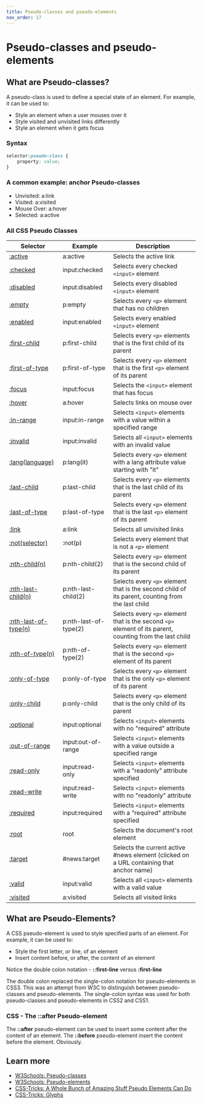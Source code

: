 ```yaml
---
title: Pseudo-classes and pseudo-elements
nav_order: 17
---
```


# Pseudo-classes and pseudo-elements

## What are Pseudo-classes?

A pseudo-class is used to define a special state of an element. For example, it can be used to:

- Style an element when a user mouses over it
- Style visited and unvisited links differently
- Style an element when it gets focus

### Syntax

```css
selector:pseudo-class {
    property: value;
}
```

### A common example: anchor Pseudo-classes

- Unvisited: a:link
- Visited: a:visited
- Mouse Over: a:hover
- Selected: a:active

### All CSS Pseudo Classes

| Selector | Example | Description |
| --- | --- | --- |
| [:active](https://www.w3schools.com/cssref/sel_active.asp) | a:active | Selects the active link |
| [:checked](https://www.w3schools.com/cssref/sel_checked.asp) | input:checked | Selects every checked `<input>` element |
| [:disabled](https://www.w3schools.com/cssref/sel_disabled.asp) | input:disabled | Selects every disabled `<input>` element |
| [:empty](https://www.w3schools.com/cssref/sel_empty.asp) | p:empty | Selects every `<p>` element that has no children |
| [:enabled](https://www.w3schools.com/cssref/sel_enabled.asp) | input:enabled | Selects every enabled `<input>` element |
| [:first-child](https://www.w3schools.com/cssref/sel_firstchild.asp) | p:first-child | Selects every `<p>` elements that is the first child of its parent |
| [:first-of-type](https://www.w3schools.com/cssref/sel_first-of-type.asp) | p:first-of-type | Selects every `<p>` element that is the first `<p>` element of its parent |
| [:focus](https://www.w3schools.com/cssref/sel_focus.asp) | input:focus | Selects the `<input>` element that has focus |
| [:hover](https://www.w3schools.com/cssref/sel_hover.asp) | a:hover | Selects links on mouse over |
| [:in-range](https://www.w3schools.com/cssref/sel_in-range.asp) | input:in-range | Selects `<input>` elements with a value within a specified range |
| [:invalid](https://www.w3schools.com/cssref/sel_invalid.asp) | input:invalid | Selects all `<input>` elements with an invalid value |
| [:lang(language)](https://www.w3schools.com/cssref/sel_lang.asp)| p:lang(it)| Selects every `<p>` element with a lang attribute value starting with "it" |
| [:last-child](https://www.w3schools.com/cssref/sel_last-child.asp) | p:last-child | Selects every `<p>` elements that is the last child of its parent |
| [:last-of-type](https://www.w3schools.com/cssref/sel_last-of-type.asp) | p:last-of-type | Selects every `<p>` element that is the last `<p>` element of its parent  |
| [:link](https://www.w3schools.com/cssref/sel_link.asp)| a:link | Selects all unvisited links  |
| [:not(selector)](https://www.w3schools.com/cssref/sel_not.asp) | :not(p) | Selects every element that is not a `<p>` element |
| [:nth-child(n)](https://www.w3schools.com/cssref/sel_nth-child.asp) | p:nth-child(2) | Selects every `<p>` element that is the second child of its parent  |
| [:nth-last-child(n)](https://www.w3schools.com/cssref/sel_nth-last-child.asp) | p:nth-last-child(2) | Selects every `<p>` element that is the second child of its parent, counting from the last child |
| [:nth-last-of-type(n)](https://www.w3schools.com/cssref/sel_nth-last-of-type.asp) | p:nth-last-of-type(2) | Selects every `<p>` element that is the second `<p>` element of its parent, counting from the last child |
| [:nth-of-type(n)](https://www.w3schools.com/cssref/sel_nth-of-type.asp)| p:nth-of-type(2) | Selects every `<p>` element that is the second `<p>` element of its parent |
| [:only-of-type](https://www.w3schools.com/cssref/sel_only-of-type.asp) | p:only-of-type | Selects every `<p>` element that is the only `<p>` element of its parent |
| [:only-child](https://www.w3schools.com/cssref/sel_only-child.asp) | p:only-child | Selects every `<p>` element that is the only child of its parent  |
| [:optional](https://www.w3schools.com/cssref/sel_optional.asp) | input:optional | Selects `<input>` elements with no "required" attribute |
| [:out-of-range](https://www.w3schools.com/cssref/sel_out-of-range.asp) | input:out-of-range | Selects `<input>` elements with a value outside a specified range |
| [:read-only](https://www.w3schools.com/cssref/sel_read-only.asp) | input:read-only  | Selects `<input>` elements with a "readonly" attribute specified |
| [:read-write](https://www.w3schools.com/cssref/sel_read-write.asp) | input:read-write | Selects `<input>` elements with no "readonly" attribute |
| [:required](https://www.w3schools.com/cssref/sel_required.asp) | input:required | Selects `<input>` elements with a "required" attribute specified  |
| [:root](https://www.w3schools.com/cssref/sel_root.asp)| root | Selects the document's root element |
| [:target](https://www.w3schools.com/cssref/sel_target.asp) | #news:target | Selects the current active #news element (clicked on a URL containing that anchor name) |
| [:valid](https://www.w3schools.com/cssref/sel_valid.asp) | input:valid| Selects all `<input>` elements with a valid value |
| [:visited](https://www.w3schools.com/cssref/sel_visited.asp) | a:visited | Selects all visited links |



## What are Pseudo-Elements?

A CSS pseudo-element is used to style specified parts of an element. For example, it can be used to:

- Style the first letter, or line, of an element
- Insert content before, or after, the content of an element

Notice the double colon notation - **::first-line** versus **:first-line**

The double colon replaced the single-colon notation for pseudo-elements in CSS3. This was an attempt from W3C to 
distinguish between pseudo-classes and pseudo-elements. The single-colon syntax was used for both pseudo-classes and 
pseudo-elements in CSS2 and CSS1.

### CSS - The ::after Pseudo-element

The **::after** pseudo-element can be used to insert some content after the content of an element. The **::before** 
pseudo-element insert the content before the element. Obviously.

## Learn more

- [W3Schools: Pseudo-classes](https://www.w3schools.com/css/css_pseudo_classes.asp)
- [W3Schools: Pseudo-elements ](https://www.w3schools.com/css/css_pseudo_elements.asp)
- [CSS-Tricks: A Whole Bunch of Amazing Stuff Pseudo Elements Can Do](https://css-tricks.com/pseudo-element-roundup/)
- [CSS-Tricks: Glyphs](https://css-tricks.com/snippets/html/glyphs/)
